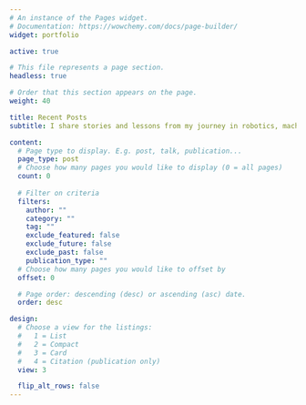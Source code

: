 ```yaml
---
# An instance of the Pages widget.
# Documentation: https://wowchemy.com/docs/page-builder/
widget: portfolio

active: true

# This file represents a page section.
headless: true

# Order that this section appears on the page.
weight: 40

title: Recent Posts
subtitle: I share stories and lessons from my journey in robotics, machine learning, and research—whether it’s building real-world projects, collaborating with teams, or navigating new challenges in industry and academia. My goal is to make these experiences relatable and helpful for anyone curious about these fields.

content:
  # Page type to display. E.g. post, talk, publication...
  page_type: post
  # Choose how many pages you would like to display (0 = all pages)
  count: 0
  
  # Filter on criteria
  filters:
    author: ""
    category: ""
    tag: ""
    exclude_featured: false
    exclude_future: false
    exclude_past: false
    publication_type: ""
  # Choose how many pages you would like to offset by
  offset: 0

  # Page order: descending (desc) or ascending (asc) date.
  order: desc

design:
  # Choose a view for the listings:
  #   1 = List
  #   2 = Compact
  #   3 = Card
  #   4 = Citation (publication only)
  view: 3

  flip_alt_rows: false
---
```

